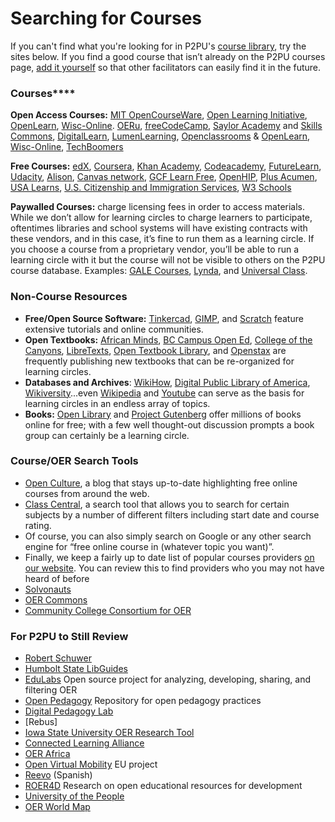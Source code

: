 # Searching for Courses

If you can't find what you're looking for in P2PU's [course library](https://www.p2pu.org/en/courses/), try the sites below. If you find a good course that isn’t already on the P2PU courses page, [add it yourself](https://learningcircles.p2pu.org/en/course/create/) so that other facilitators can easily find it in the future.

### ​Courses[​](https://www.p2pu.org/en/courses/)\*\*\*\*

**Open Access Courses:** [MIT OpenCourseWare](https://ocw.mit.edu/index.htm), [Open Learning Initiative](https://oli.cmu.edu/), [OpenLearn](https://www.open.edu/openlearn/), [Wisc-Online](https://www.wisc-online.com/). [OERu](https://oeru.org/), [freeCodeCamp](https://www.freecodecamp.org/), [Saylor Academy](https://www.saylor.org/) and [Skills Commons](https://www.skillscommons.org/), [DigitalLearn](https://digitallearn.org/), [LumenLearning](https://lumenlearning.com/), [Openclassrooms](https://openclassrooms.com/) & [OpenLearn](https://www.open.edu/openlearn/), [Wisc-Online](https://www.wisc-online.com/), [TechBoomers](https://techboomers.com/)

**Free Courses:** [edX](https://www.edx.org/), [Coursera](https://www.coursera.org/), [Khan Academy](https://www.khanacademy.org/), [Codeacademy](https://www.codecademy.com/), [FutureLearn](https://www.futurelearn.com/), [Udacity](https://www.udacity.com/), [Alison](https://alison.com/courses), [Canvas network](https://www.canvas.net/), [GCF Learn Free](https://edu.gcfglobal.org/en/), [OpenHIP](https://open.hpi.de/), [Plus Acumen](https://www.plusacumen.org/), [USA Learns](https://www.usalearns.org/), [U.S. Citizenship and Immigration Services](https://www.uscis.gov/citizenship), [W3 Schools](https://www.w3schools.com/)

**Paywalled Courses:** charge licensing fees in order to access materials. While we don’t allow for learning circles to charge learners to participate, oftentimes libraries and school systems will have existing contracts with these vendors, and in this case, it’s fine to run them as a learning circle. If you choose a course from a proprietary vendor, you’ll be able to run a learning circle with it but the course will not be visible to others on the P2PU course database. Examples: [GALE Courses](https://www.gale.com/c/gale-courses), [Lynda](https://www.lynda.com/), and [Universal Class](https://library.universalclass.com/index.htm).

### **Non-Course Resources**

* **Free/Open Source Software:** [Tinkercad](https://www.tinkercad.com/), [GIMP](https://www.gimp.org/), and [Scratch](https://scratch.mit.edu/) feature extensive tutorials and online communities.
* **Open Textbooks:** [African Minds](http://www.africanminds.co.za/), [BC Campus Open Ed](https://open.bccampus.ca/), [College of the Canyons](https://www.canyons.edu/Offices/DistanceLearning/OER/Pages/COC%20OER%20Textbooks.aspx), [LibreTexts](https://libretexts.org/), [Open Textbook Library](https://open.umn.edu/opentextbooks/), and [Openstax](https://openstax.org/) are frequently publishing new textbooks that can be re-organized for learning circles.
* **Databases and Archives**: [WikiHow](https://www.wikihow.com/Main-Page), [Digital Public Library of America](https://dp.la/), [Wikiversity](https://en.wikiversity.org/wiki/Wikiversity:Main_Page)...even [Wikipedia](https://en.wikipedia.org/wiki/Main_Page) and [Youtube](https://youtube.com/) can serve as the basis for learning circles in an endless array of topics.
* **Books:** [Open Library](https://openlibrary.org/) and [Project Gutenberg](https://www.gutenberg.org/) offer millions of books online for free; with a few well thought-out discussion prompts a book group can certainly be a learning circle.

### **Course/OER Search Tools**

* [Open Culture](http://www.openculture.com/freeonlinecourses), a blog that stays up-to-date highlighting free online courses from around the web.
* [Class Central](https://www.class-central.com/), a search tool that allows you to search for certain subjects by a number of different filters including start date and course rating.
* Of course, you can also simply search on Google or any other search engine for “free online course in \(whatever topic you want\)”.
* Finally, we keep a fairly up to date list of popular courses providers [on our website](https://github.com/p2pu/notes-on-edtech/blob/gh-pages/index.md). You can review this to find providers who you may not have heard of before
* [Solvonauts](https://solvonauts.org/)
* [OER Commons](https://www.oercommons.org/)
* [Community College Consortium for OER](https://www.cccoer.org/learn/find-oer/)

### **For P2PU to Still Review**

* [Robert Schuwer](https://www.robertschuwer.nl/?page_id=309)
* [Humbolt State LibGuides](https://libguides.humboldt.edu/openedu/)
* [EduLabs](https://edulabs.de/) Open source project for analyzing, developing, sharing, and filtering OER
* [Open Pedagogy](http://openpedagogy.org/) Repository for open pedagogy practices
* [Digital Pedagogy Lab](http://www.digitalpedagogylab.com/)
* \[Rebus\]
* [Iowa State University OER Research Tool](https://docs.google.com/spreadsheets/d/1xDGIKZ7T5fIho7yrTs8Lpu4zpqPbeqQn76aY6qEnAUg/edit#gid=941689191)
* [Connected Learning Alliance](https://clalliance.org/)
* [OER Africa](https://www.oerafrica.org/)
* [Open Virtual Mobility](https://www.openvirtualmobility.eu/) EU project
* [Reevo](https://red.reevo.org/) \(Spanish\)
* [ROER4D](http://roer4d.org/) Research on open educational resources for development
* [University of the People](https://www.uopeople.edu/)
* [OER World Map](https://oerworldmap.org/)









